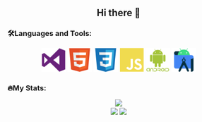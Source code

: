 <h2 align="center">Hi there 👋</h2>

### 🛠️Languages and Tools:

<div align="center">
  <img src="images/visualstudio.svg" width="55" height="55">
  <img src="images/html.svg" width="55" height="55">
  <img src="images/css.svg" width="55" height="55">
  <img src="images/js.svg" width="55" height="55">
  <img src="images/android.svg" width="55" height="55">
  <img src="images/androidstudio.svg" width="55" height="55">
</div>

### 🔥My Stats: 

<div  align="center">
  <div>
    <div>
      <picture>
      <source
        srcset="http://github-readme-streak-stats.herokuapp.com?user=ch-tima&theme=dark&hide_border=true&background=EBEBEB00"
        media="(prefers-color-scheme: dark)"/>
      <source
        srcset="http://github-readme-streak-stats.herokuapp.com?user=ch-tima&hide_border=true&card_width=100&background=EBEBEB00"
        media="(prefers-color-scheme: light)"/>
      <img src="https://github-readme-streak-stats.herokuapp.com/?user=ch-tima&hide_border=true" />
    </picture>
    </div>
  </div> 
  
  
  <div>
    <picture>
    <source
      srcset="https://github-readme-stats.vercel.app/api?username=ch-tima&show_icons=true&theme=dark&hide_border=true&bg_color=00000000"
      media="(prefers-color-scheme: dark)"/>
    <source
      srcset="https://github-readme-stats.vercel.app/api?username=ch-tima&show_icons=true&hide_border=true&bg_color=00000000"
      media="(prefers-color-scheme: light), (prefers-color-scheme: no-preference)"/>
    <img src="https://github-readme-stats.vercel.app/api?username=ch-tima&show_icons=true&hide_border=true&bg_color=00000000" />
  </picture>
  
  <picture>
    <source
      srcset="https://github-readme-stats.vercel.app/api/top-langs/?username=ch-tima&theme=dark&layout=compact&hide_border=true&bg_color=00000000"
      media="(prefers-color-scheme: dark)"/>
    <source
      srcset="https://github-readme-stats.vercel.app/api/top-langs/?username=ch-tima&layout=compact&hide_border=true&bg_color=00000000"
      media="(prefers-color-scheme: light), (prefers-color-scheme: no-preference)"/>
     <img src="https://github-readme-stats.vercel.app/api/top-langs/?username=ch-tima&layout=compact&hide_border=true&bg_color=00000000">
  </picture>
  </div>
  
</div>

<!--
### Hello World 👋
I am an Android Developer from bangladesh- 🔭 Worked with multiple project using Kotlin and Java
- 🌱 Learning design patterns in depth
<br>


## Connect with me


[<img align="left" alt="linked-in" src="https://img.shields.io/badge/linkedin-%230077B5.svg?&style=for-the-badge&logo=linkedin&logoColor=white" />](https://www.linkedin.com/in/smdnayan/)

[<img align="left" alt="medium" src="https://img.shields.io/badge/medium-%2312100E.svg?&style=for-the-badge&logo=medium&logoColor=white" />](https://medium.com/@SmdNayan)

[<img align="left" alt="stack-overflow" src="https://img.shields.io/badge/stack%20overflow-FE7A16?logo=stack-overflow&logoColor=white&style=for-the-badge" />](https://stackoverflow.com/users/6652743/nayan-sarder)

[<img align="left" alt="twitter" src="https://img.shields.io/badge/twitter-%231DA1F2.svg?&style=for-the-badge&logo=twitter&logoColor=white" />](https://twitter.com/@NayanSmd)


<br>
<br>


## Expertise


<img align="left" alt="android" src="https://img.shields.io/badge/Android-3DDC84?logo=android&logoColor=white&style=for-the-badge" />

**SmdNayan/SmdNayan** is a ✨ _special_ ✨ repository because its `README.md` (this file) appears on your GitHub profile.

Here are some ideas to get you started:

- 🔭 I’m currently working on ...
- 🌱 I’m currently learning ...
- 👯 I’m looking to collaborate on ...
- 🤔 I’m looking for help with ...
- 💬 Ask me about ...
- 📫 How to reach me: ...
- 😄 Pronouns: ...
- ⚡ Fun fact: ...
-->

